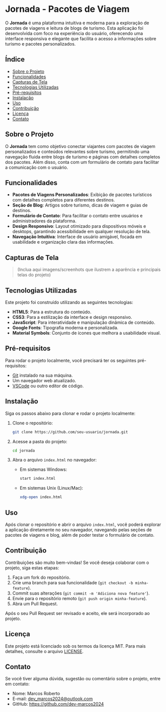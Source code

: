 # Jornada - Pacotes de Viagem

O **Jornada** é uma plataforma intuitiva e moderna para a exploração de pacotes de viagens e leitura de blogs de turismo. Esta aplicação foi desenvolvida com foco na experiência do usuário, oferecendo uma interface responsiva e elegante que facilita o acesso a informações sobre turismo e pacotes personalizados.

## Índice

- [Sobre o Projeto](#sobre-o-projeto)
- [Funcionalidades](#funcionalidades)
- [Capturas de Tela](#capturas-de-tela)
- [Tecnologias Utilizadas](#tecnologias-utilizadas)
- [Pré-requisitos](#pré-requisitos)
- [Instalação](#instalação)
- [Uso](#uso)
- [Contribuição](#contribuição)
- [Licença](#licença)
- [Contato](#contato)

## Sobre o Projeto

O **Jornada** tem como objetivo conectar viajantes com pacotes de viagem personalizados e conteúdos relevantes sobre turismo, permitindo uma navegação fluida entre blogs de turismo e páginas com detalhes completos dos pacotes. Além disso, conta com um formulário de contato para facilitar a comunicação com o usuário.

## Funcionalidades

- **Pacotes de Viagens Personalizados**: Exibição de pacotes turísticos com detalhes completos para diferentes destinos.
- **Seção de Blog**: Artigos sobre turismo, dicas de viagem e guias de destinos.
- **Formulário de Contato**: Para facilitar o contato entre usuários e administradores da plataforma.
- **Design Responsivo**: Layout otimizado para dispositivos móveis e desktops, garantindo acessibilidade em qualquer resolução de tela.
- **Navegação Intuitiva**: Interface de usuário amigável, focada em usabilidade e organização clara das informações.

## Capturas de Tela

> (Inclua aqui imagens/screenhots que ilustrem a aparência e principais telas do projeto)

## Tecnologias Utilizadas

Este projeto foi construído utilizando as seguintes tecnologias:

- **HTML5**: Para a estrutura do conteúdo.
- **CSS3**: Para a estilização da interface e design responsivo.
- **JavaScript**: Para interatividade e manipulação dinâmica de conteúdo.
- **Google Fonts**: Tipografia moderna e personalizada.
- **Material Symbols**: Conjunto de ícones que melhora a usabilidade visual.
  
## Pré-requisitos

Para rodar o projeto localmente, você precisará ter os seguintes pré-requisitos:

- [Git](https://git-scm.com) instalado na sua máquina.
- Um navegador web atualizado.
- [VSCode](https://code.visualstudio.com/) ou outro editor de código.

## Instalação

Siga os passos abaixo para clonar e rodar o projeto localmente:

1. Clone o repositório:
    ```bash
    git clone https://github.com/seu-usuario/jornada.git
    ```

2. Acesse a pasta do projeto:
    ```bash
    cd jornada
    ```

3. Abra o arquivo `index.html` no navegador:
    - Em sistemas Windows:
      ```bash
      start index.html
      ```
    - Em sistemas Unix (Linux/Mac):
      ```bash
      xdg-open index.html
      ```

## Uso

Após clonar o repositório e abrir o arquivo `index.html`, você poderá explorar a aplicação diretamente no seu navegador, navegando pelas seções de pacotes de viagens e blog, além de poder testar o formulário de contato.

## Contribuição

Contribuições são muito bem-vindas! Se você deseja colaborar com o projeto, siga estas etapas:

1. Faça um fork do repositório.
2. Crie uma branch para sua funcionalidade (`git checkout -b minha-feature`).
3. Commit suas alterações (`git commit -m 'Adiciona nova feature'`).
4. Envie para o repositório remoto (`git push origin minha-feature`).
5. Abra um Pull Request.

Após o seu Pull Request ser revisado e aceito, ele será incorporado ao projeto.

## Licença

Este projeto está licenciado sob os termos da licença MIT. Para mais detalhes, consulte o arquivo [LICENSE](LICENSE).

## Contato

Se você tiver alguma dúvida, sugestão ou comentário sobre o projeto, entre em contato:

- Nome: Marcos Roberto
- E-mail: dev_marcos2024@outlook.com
- GitHub: https://github.com/dev-marcos2024
